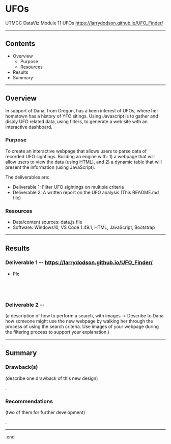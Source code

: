 # UFOs
UTMCC DataViz Module 11 UFOs  https://larrydodson.github.io/UFO_Finder/ 



---

## Contents 
  * Overview
    - Purpose
    - Resources
  * Results
  * Summary

---  

## Overview 
  
  In support of Dana, from Oregon, has a keen interest of UFOs, where her hometown has a history of YFO sitings. Using Javascript is to gather and disply UFO related data, using filters, to generate a web site with an interactive dashboard. 

   ### Purpose
   
   To create an interactive webpage that allows users to parse data of recorded UFO sightings. Building an engine with: 1) a webpage that will allow users to view the data (using HTML), and 2) a dynamic table that will present the information (using JavaScript).

  
   The deliverables are:  
   
   - Deliverable 1: Filter UFO sightings on multiple criteria
   - Deliverable 2: A written report on the UFO analysis (This README.md file)
  
   
  
   ### Resources
  * Data/content sources: data.js file 
  * Software: Windows10, VS Code 1.49.1, HTML, JavaScript, Bootstrap
  
--- 

## Results
  
  ### Deliverable 1  --   https://larrydodson.github.io/UFO_Finder/
    
   * Ple
   
   
   
   ![]()
   
   
   ![]()
   
   
   
   ![]()
   
   
   ![]()
   
   
   ### Deliverable 2  --   
   (a description of how to perform a search, with images -> Describe to Dana how someone might use the new webpage by walking her through the process of using the search criteria. Use images of your webpage during the filtering process to support your explanation.)

   
   
   

--- 

## Summary
  
  ### Drawback(s) 
  (describe one drawback of this new design)
  
  
  .
  
  ### Recommendations 
  (two of them for further development)






   .
   
   --- 
  
  .end
